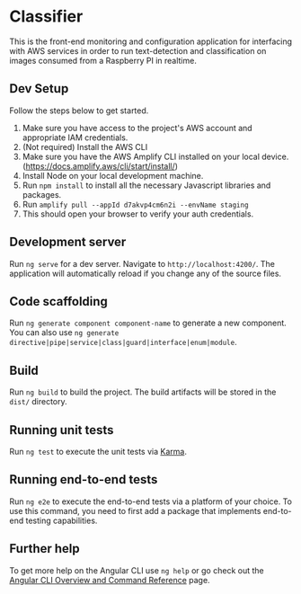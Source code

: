 # Classifier

This is the front-end monitoring and configuration application for interfacing with AWS services in order to run text-detection and classification on images consumed from a Raspberry PI in realtime.

## Dev Setup

Follow the steps below to get started.
1. Make sure you have access to the project's AWS account and appropriate IAM credentials.
1. (Not required) Install the AWS CLI 
1. Make sure you have the AWS Amplify CLI installed on your local device. (https://docs.amplify.aws/cli/start/install/)
1. Install Node on your local development machine.
1. Run `npm install` to install all the necessary Javascript libraries and packages.
1. Run `amplify pull --appId d7akvp4cm6n2i --envName staging`
1. This should open your browser to verify your auth credentials.

## Development server

Run `ng serve` for a dev server. Navigate to `http://localhost:4200/`. The application will automatically reload if you change any of the source files.

## Code scaffolding

Run `ng generate component component-name` to generate a new component. You can also use `ng generate directive|pipe|service|class|guard|interface|enum|module`.

## Build

Run `ng build` to build the project. The build artifacts will be stored in the `dist/` directory.

## Running unit tests

Run `ng test` to execute the unit tests via [Karma](https://karma-runner.github.io).

## Running end-to-end tests

Run `ng e2e` to execute the end-to-end tests via a platform of your choice. To use this command, you need to first add a package that implements end-to-end testing capabilities.

## Further help

To get more help on the Angular CLI use `ng help` or go check out the [Angular CLI Overview and Command Reference](https://angular.io/cli) page.
